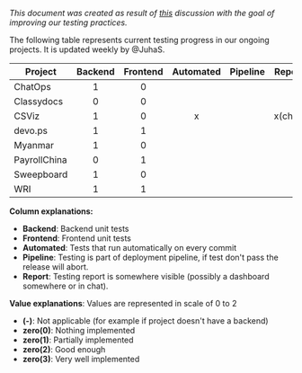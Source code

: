 _This document was created as result of [this](https://github.com/Wiredcraft/wiredcraft.github.io/issues/1650#issuecomment-72415160) discussion with the goal of improving our testing practices._

The following table represents current testing progress in our ongoing projects. It is updated weekly by @JuhaS.

|Project             |Backend|Frontend|Automated|Pipeline  |Report   |
|--------------------|:-----:|:------:|:-------:|:--------:|:-------:|
|ChatOps             |   1   |   0    |         |          |         |
|Classydocs          |   0   |   0    |         |          |         |
|CSViz               |   1   |   0    |    x    |          | x(chat) |
|devo.ps             |   1   |   1    |         |          |         |
|Myanmar             |   1   |   0    |         |          |         |
|PayrollChina        |   0   |   1    |         |          |         |
|Sweepboard          |   1   |   0    |         |          |         |
|WRI                 |   1   |   1    |         |          |         |

__Column explanations:__
 - __Backend__: Backend unit tests
 - __Frontend__: Frontend unit tests
 - __Automated__: Tests that run automatically on every commit
 - __Pipeline__: Testing is part of deployment pipeline, if test don't pass the release will abort.
 - __Report__: Testing report is somewhere visible (possibly a dashboard somewhere or in chat).

__Value explanations__: Values are represented in scale of 0 to 2
 - __(-)__: Not applicable (for example if project doesn't have a backend)
 - __zero(0)__: Nothing implemented
 - __zero(1)__: Partially implemented
 - __zero(2)__: Good enough
 - __zero(3)__: Very well implemented
